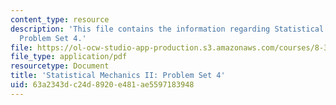 ```yaml
---
content_type: resource
description: 'This file contains the information regarding Statistical Mechanics II:
  Problem Set 4.'
file: https://ol-ocw-studio-app-production.s3.amazonaws.com/courses/8-334-statistical-mechanics-ii-statistical-physics-of-fields-spring-2014/63a2343dc24d8920e481ae5597183948_MIT8_334S14_pset4.pdf
file_type: application/pdf
resourcetype: Document
title: 'Statistical Mechanics II: Problem Set 4'
uid: 63a2343d-c24d-8920-e481-ae5597183948
---
```

